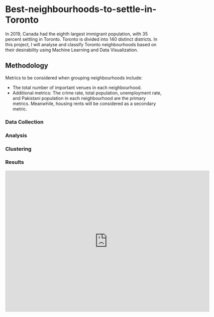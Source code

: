# Best-neighbourhoods-to-settle-in-Toronto

In 2019, Canada had the eighth largest immigrant population, with 35 percent settling in Toronto. Toronto is divided into 140 distinct districts. In this project, I will analyse and classify Toronto neighbourhoods based on their desirability using Machine Learning and Data Visualization.

## Methodology

Metrics to be considered when grouping neighbourhoods include: 
- The total number of important venues in each neighbourhood. 
- Additional metrics: The crime rate, total population, unemployment rate, and Pakistani population in each neighbourhood are the primary metrics. Meanwhile, housing rents will be considered as a secondary metric.

### Data Collection

### Analysis

### Clustering

### Results
<iframe seamless frameborder="0" src="https://public.tableau.com/app/profile/fida.hussain.abbas.rao/viz/TopNeighbourhoodsinToronto/Dashboard1?publish=yes&:showVizHome=no"  width = '650' height = '450' scrolling='yes'></iframe>
